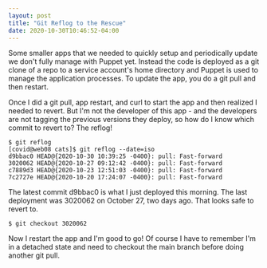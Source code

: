```yaml
---
layout: post
title: "Git Reflog to the Rescue"
date: 2020-10-30T10:46:52-04:00
---
```


Some smaller apps that we needed to quickly setup and periodically update we don't fully manage with Puppet yet. Instead the code is deployed as a git clone of a repo to a service account's home directory and Puppet is used to manage the application processes. To update the app, you do a git pull and then restart.

Once I did a git pull, app restart, and curl to start the app and then realized I needed to revert. But I'm not the developer of this app - and the developers are not tagging the previous versions they deploy, so how do I know which commit to revert to? The reflog!

    $ git reflog
    [covid@web08 cats]$ git reflog --date=iso
    d9bbac0 HEAD@{2020-10-30 10:39:25 -0400}: pull: Fast-forward
    3020062 HEAD@{2020-10-27 09:12:42 -0400}: pull: Fast-forward
    c7889d3 HEAD@{2020-10-23 12:51:03 -0400}: pull: Fast-forward
    7c2727e HEAD@{2020-10-20 17:24:07 -0400}: pull: Fast-forward

The latest commit d9bbac0 is what I just deployed this morning. The last deployment was 3020062 on October 27, two days ago. That looks safe to revert to.

    $ git checkout 3020062

Now I restart the app and I'm good to go! Of course I have to remember I'm in a detached state and need to checkout the main branch before doing another git pull.

